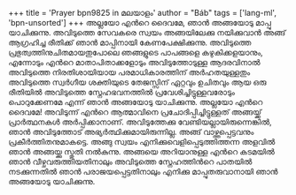 +++
title = 'Prayer bpn9825 in മലയാളം'
author = "Báb"
tags = ['lang-ml', 'bpn-unsorted']
+++
അല്ലയോ എന്‍റെ ദൈവമേ, ഞാന്‍ അങ്ങയോടു മാപ്പു യാചിക്കുന്നു. അവിടുത്തെ സേവകരെ സ്വയം അങ്ങയിലേക്കു നയിക്കുവാന്‍ അങ്ങ് ആഗ്രഹിച്ച രീതിക്ക് ഞാന്‍ മാപ്പിനായി കേണപേക്ഷിക്കുന്നു. അവിടുത്തെ പ്രഭുത്വത്തിനുചിതമായതുപോലെ ഞങ്ങളുടെ പാപങ്ങളെ കഴുകിക്കളയാനും, എന്നോടും എന്‍റെ മാതാപിതാക്കളോടും അവിടുത്തോടുള്ള ആദരവിനാല്‍ അവിടുത്തെ നിരതിശായിയായ പരമാധികാരത്തിന് അര്‍ഹതയുള്ളതും അവിടുത്തെ സ്വര്‍ഗീയ ശക്തിയുടെ തേജസ്സിന് ഏറ്റവും ഉചിതവും ആയ ഒരു രീതിയില്‍ അവിടുത്തെ സ്നേഹഭവനത്തില്‍ പ്രവേശിച്ചിട്ടുള്ളവരോടും പൊറുക്കേണമേ എന്ന് ഞാന്‍ അങ്ങയോടു യാചിക്കുന്നു.
അല്ലയോ എന്‍റെ ദൈവമേ! അവിടുന്ന് എന്‍റെ ആത്മാവിനെ പ്രചോദിപ്പിച്ചിട്ടുള്ളത് അങ്ങയ്ക്ക് പ്രാര്‍ത്ഥനകള്‍ അര്‍പ്പിക്കാനാണ്. അവിടുത്തേക്കു വേണ്ടിയല്ലായിരുന്നെങ്കില്‍, ഞാന്‍ അവിടുത്തോട് അഭ്യര്‍ത്ഥിക്കുമായിരുന്നില്ല. അങ്ങ് വാഴ്ത്തപ്പെട്ടവനും പ്രകീര്‍ത്തിതനുമാകട്ടെ. അങ്ങു സ്വയം എനിക്കുവെളിപ്പെടുത്തിത്തന്ന അളവില്‍ ഞാന്‍ അങ്ങയ്ക്കു സ്തുതി നല്‍കുന്നു. അങ്ങയെ അറിയാനുള്ള എന്‍റെ കടമയില്‍ ഞാന്‍ വീഴ്ചവരുത്തിയതിനാലും അവിടുത്തെ സ്നേഹത്തിന്‍റെ പാതയില്‍ നടക്കുന്നതില്‍ ഞാന്‍ പരാജയപ്പെട്ടതിനാലും എനിക്കു മാപ്പുതരുവാനായി ഞാന്‍ അങ്ങയോടു യാചിക്കുന്നു.
